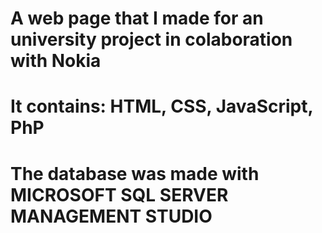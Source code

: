 # A web page that I made for an university project in colaboration with Nokia
# It contains: HTML, CSS, JavaScript, PhP
# The database was made with MICROSOFT SQL SERVER MANAGEMENT STUDIO

